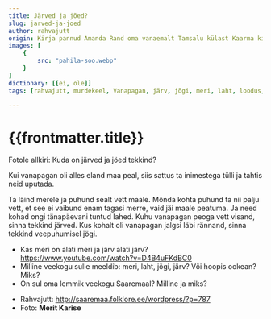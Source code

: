 ```yaml
---
title: Järved ja jõed?
slug: jarved-ja-joed
author: rahvajutt
origin: Kirja pannud Amanda Rand oma vanaemalt Tamsalu külast Kaarma kihelkonnast.
images: [
    {
        src: "pahila-soo.webp"
    }
]
dictionary: [[ei, ole]]
tags: [rahvajutt, murdekeel, Vanapagan, järv, jõgi, meri, laht, loodus, Kaarma]

---
```


<h1 class="story-h1">
    {{frontmatter.title}}
</h1>

Fotole allkiri: Kuda on järved ja jöed tekkind?

Kui vanapagan oli alles eland maa peal, siis sattus ta inimestega tülli ja tahtis neid uputada.

Ta läind merele ja puhund sealt vett maale. Mönda kohta puhund ta nii palju vett, et see ei vaibund enam tagasi merre, vaid jäi maale peatuma. Ja need kohad ongi tänapäevani tuntud lahed. Kuhu vanapagan peoga vett visand, sinna tekkind järved. Kus kohalt oli vanapagan jalgsi läbi rännand, sinna tekkind veepuhumisel jögi.



<story-author :author="frontmatter.author" :origin="frontmatter.origin" />
<!-- <story-dictionary :terms="frontmatter.dictionary" /> -->

<details-wrapper summary="Mõtlemiseks ja arutlemiseks">

- Kas meri on alati meri ja järv alati järv? https://www.youtube.com/watch?v=D4B4uFKdBC0
- Milline veekogu sulle meeldib: meri, laht, jõgi, järv? Või hoopis ookean? Miks?
- On sul oma lemmik veekogu Saaremaal? Milline ja miks?

</details-wrapper>


<details-wrapper summary="Allikad" class="text-sm" icon="IconSources">

- Rahvajutt: http://saaremaa.folklore.ee/wordpress/?p=787
- Foto: **Merit Karise**

</details-wrapper>
